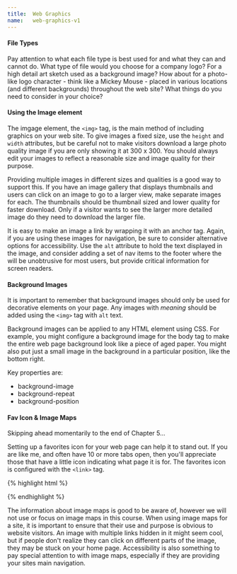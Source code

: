 ```yaml
---
title:  Web Graphics
name:   web-graphics-v1
---
```


#### File Types
Pay attention to what each file type is best used for and what they can and cannot do. What type of file would you choose for a company logo?  For a high detail art sketch used as a background image?  How about for a photo-like logo character - think like a Mickey Mouse - placed in various locations (and different backgrounds) throughout the web site?  What things do you need to consider in your choice?

#### Using the Image element
The imgage element, the `<img>` tag, is the main method of including graphics on your web site.  To give images a fixed size, use the `height` and `width` attributes, but be careful not to make visitors download a large photo quality image if you are only showing it at 300 x 300.  You should always edit your images to reflect a reasonable size and image quality for their purpose.

Providing multiple images in different sizes and qualities is a good way to support this.  If you have an image gallery that displays thumbnails and users can click on an image to go to a larger view, make separate images for each.  The thumbnails should be thumbnail sized and lower quality for faster download.  Only if a visitor wants to see the larger more detailed image do they need to download the larger file.

It is easy to make an image a link by wrapping it with an anchor tag.  Again, if you are using these images for navigation, be sure to consider alternative options for accessibility. Use the `alt` attribute to hold the text displayed in the image, and consider adding a set of nav items to the footer where the will be unobtrusive for most users, but provide critical information for screen readers.


#### Background Images
It is important to remember that background images should only be used for decorative elements on your page.  Any images with *meaning* should be added using the `<img>` tag with `alt` text.

Background images can be applied to any HTML element using CSS.  For example, you might configure a background image for the body tag to make the entire web page background look like a piece of aged paper.  You might also put just a small image in the background in a particular position, like the bottom right.  

Key properties are:

- background-image
- background-repeat
- background-position


#### Fav Icon & Image Maps
Skipping ahead momentarily to the end of Chapter 5...

Setting up a favorites icon for your web page can help it to stand out.  If you are like me, and often have 10 or more tabs open, then you'll appreciate those that have a little icon indicating what page it is for.  The favorites icon is configured with the `<link>` tag.  

{% highlight html %}
<link rel="icon" href="myFav.ico" type="image/x-icon">
{% endhighlight %}

The information about image maps is good to be aware of, however we will not use or focus on image maps in this course.  When using image maps for a site, it is important to ensure that their use and purpose is obvious to website visitors.  An image with multiple links hidden in it might seem cool, but if people don't realize they can click on different parts of the image, they may be stuck on your home page.  Accessibility is also something to pay special attention to with image maps, especially if they are providing your sites main navigation.
